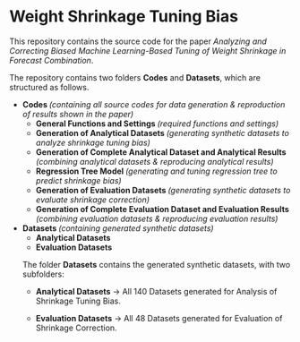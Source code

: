 # Weight Shrinkage Tuning Bias

This repository contains the source code for the paper *Analyzing and Correcting Biased Machine Learning-Based Tuning of Weight Shrinkage in Forecast Combination*. 

The repository contains two folders **Codes** and **Datasets**, which are structured as follows.

<ul>
<li> <b> Codes </b> <i> (containing all source codes for data generation & reproduction of results shown in the paper) </i> <br> 
    <ul>
    <li> <b> General Functions and Settings </b> 
    <i> (required functions and settings) </i>  </li> 
    <li> <b> Generation of Analytical Datasets </b> 
    <i> (generating synthetic datasets to analyze shrinkage tuning bias) </i> </li>
    <li> <b> Generation of Complete Analytical Dataset and Analytical Results </b> 
    <i> (combining analytical datasets & reproducing analytical results) </i> </li>
    <li> <b> Regression Tree Model </b> 
    <i> (generating and tuning regression tree to predict shrinkage bias) </i> </li>
    <li> <b> Generation of Evaluation Datasets </b> 
    <i> (generating synthetic datasets to evaluate shrinkage correction) </i> </li>
    <li> <b> Generation of Complete Evaluation Dataset and Evaluation Results </b> 
    <i> (combining evaluation datasets & reproducing evaluation results) </i> </li>
    </ul>
<li> <b> Datasets </b> <i> (containing generated synthetic datasets) </i>
   <ul>
   <li> <b> Analytical Datasets </b> </li>
   <li> <b> Evaluation Datasets </b> </li>
</li>
</ul>


The folder **Datasets** contains the generated synthetic datasets, with two subfolders:

- **Analytical Datasets**
-> All 140 Datasets generated for Analysis of Shrinkage Tuning Bias.

- **Evaluation Datasets**
-> All 48 Datasets generated for Evaluation of Shrinkage Correction. 
